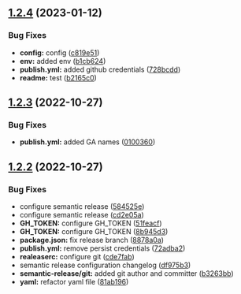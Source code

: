 ## [1.2.4](https://github.com/kmcwebdev/kmc-design-system/compare/v1.2.3...v1.2.4) (2023-01-12)


### Bug Fixes

* **config:** config ([c819e51](https://github.com/kmcwebdev/kmc-design-system/commit/c819e51e4e912e6238ba450500c1b4ef27dd3c8a))
* **env:** added env ([b1cb624](https://github.com/kmcwebdev/kmc-design-system/commit/b1cb6245ba142943f91776d2ab682b9b14718e9c))
* **publish.yml:** added github credentials ([728bcdd](https://github.com/kmcwebdev/kmc-design-system/commit/728bcdd059e038512d82064e6511a31459f2cdf6))
* **readme:** test ([b2165c0](https://github.com/kmcwebdev/kmc-design-system/commit/b2165c005b88385fa44d2e0bad3e512ace0b83e6))

## [1.2.3](https://github.com/kmcwebdev/kmc-design-system/compare/v1.2.2...v1.2.3) (2022-10-27)


### Bug Fixes

* **publish.yml:** added GA names ([0100360](https://github.com/kmcwebdev/kmc-design-system/commit/010036020466105070b04705db7838dc981f7ec5))

## [1.2.2](https://github.com/kmcwebdev/kmc-design-system/compare/v1.2.1...v1.2.2) (2022-10-27)


### Bug Fixes

* configure semantic release ([584525e](https://github.com/kmcwebdev/kmc-design-system/commit/584525e65bf01c95493550b72646e399183e994b))
* configure semantic release ([cd2e05a](https://github.com/kmcwebdev/kmc-design-system/commit/cd2e05aee43cc46198fad4f60c6666834585c1b9))
* **GH_TOKEN:** configure GH_TOKEN ([51feacf](https://github.com/kmcwebdev/kmc-design-system/commit/51feacf1ab7107cadf565df36531ae88669e301c))
* **GH_TOKEN:** configure GH_TOKEN ([8b945d3](https://github.com/kmcwebdev/kmc-design-system/commit/8b945d3ccf19e92fed0d6cd01cab86482207f4fe))
* **package.json:** fix release branch ([8878a0a](https://github.com/kmcwebdev/kmc-design-system/commit/8878a0a065427d4fef3b0c9a93a489008ef01f6b))
* **publish.yml:** remove persist credentials ([72adba2](https://github.com/kmcwebdev/kmc-design-system/commit/72adba2b926f2db7e0b9c2d827d003db0c3bb4a8))
* **realeaserc:** configure git ([cde7fab](https://github.com/kmcwebdev/kmc-design-system/commit/cde7fab72d2a0668b53abfdc0bf5bf068d3173e0))
* semantic release configuration changelog ([df975b3](https://github.com/kmcwebdev/kmc-design-system/commit/df975b30dae4ade4e174fef9597345b991669000))
* **semantic-release/git:** added git author and committer ([b3263bb](https://github.com/kmcwebdev/kmc-design-system/commit/b3263bb72c355018f736a29e8b285a51fb4080b3))
* **yaml:** refactor yaml file ([81ab196](https://github.com/kmcwebdev/kmc-design-system/commit/81ab19689a329ff12a124a9b49086b95edd5ce05))
